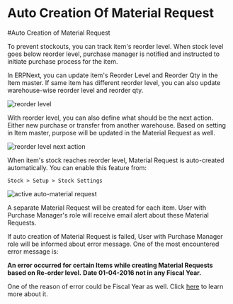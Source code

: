 <!-- add-breadcrumbs -->
# Auto Creation Of Material Request

#Auto Creation of Material Request

To prevent stockouts, you can track item's reorder level. When stock level goes below reorder level, purchase manager is notified and instructed to initiate purchase process for the item.

In ERPNext, you can update item's Reorder Level and Reorder Qty in the Item master. If same item has different reorder level, you can also update warehouse-wise reorder level and reorder qty.

<img alt="reorder level" class="screenshot" src="/docs/assets/img/articles/reorder-request-1.png">

With reorder level, you can also define what should be the next action. Either new purchase or transfer from another warehouse. Based on setting in Item master, purpose will be updated in the Material Request as well.

<img alt="reorder level next action" class="screenshot" src="/docs/assets/img/articles/reorder-request-2.png">

When item's stock reaches reorder level, Material Request is auto-created automatically. You can enable this feature from:

`Stock > Setup > Stock Settings`

<img alt="active auto-material request" class="screenshot" src="/docs/assets/img/articles/reorder-request-3.png">

A separate Material Request will be created for each item. User with Purchase Manager's role will receive email alert about these Material Requests.

If auto creation of Material Request is failed, User with Purchase Manager role will be informed about error message. One of the most encountered error message is:

**An error occurred for certain Items while creating Material Requests based on Re-order level.**
**Date 01-04-2016 not in any Fiscal Year.**

One of the reason of error could be Fiscal Year as well. Click [here](/docs/user/manual/en/accounts/articles/fiscal-year-error.html) to learn more about it.
<!-- markdown -->